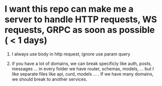 # I want this repo can make me a server to handle HTTP requests, WS requests, GRPC as soon as possible ( < 1 days) 
1. I always use body in http request, ignore use param query


2. if you have a lot of domains, we can break specificly like auth, posts, messages ... in every folder we have router, schemas, models, ... but I like separate files like api, curd, models ... . If we have many domains, we should break to another services.
